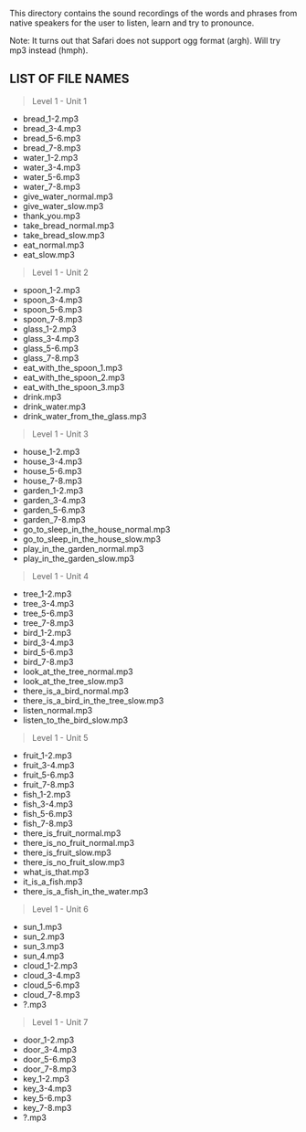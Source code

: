 This directory contains the sound recordings of the words and phrases from native speakers for the user to listen, learn and try to pronounce.

Note: It turns out that Safari does not support ogg format (argh). Will try mp3 instead (hmph).

## LIST OF FILE NAMES
> Level 1 - Unit 1
* bread_1-2.mp3
* bread_3-4.mp3
* bread_5-6.mp3
* bread_7-8.mp3
* water_1-2.mp3
* water_3-4.mp3
* water_5-6.mp3
* water_7-8.mp3
* give_water_normal.mp3
* give_water_slow.mp3
* thank_you.mp3
* take_bread_normal.mp3
* take_bread_slow.mp3
* eat_normal.mp3
* eat_slow.mp3
> Level 1 - Unit 2
* spoon_1-2.mp3
* spoon_3-4.mp3
* spoon_5-6.mp3
* spoon_7-8.mp3
* glass_1-2.mp3
* glass_3-4.mp3
* glass_5-6.mp3
* glass_7-8.mp3
* eat_with_the_spoon_1.mp3
* eat_with_the_spoon_2.mp3
* eat_with_the_spoon_3.mp3
* drink.mp3
* drink_water.mp3
* drink_water_from_the_glass.mp3
> Level 1 - Unit 3
* house_1-2.mp3
* house_3-4.mp3
* house_5-6.mp3
* house_7-8.mp3
* garden_1-2.mp3
* garden_3-4.mp3
* garden_5-6.mp3
* garden_7-8.mp3
* go_to_sleep_in_the_house_normal.mp3
* go_to_sleep_in_the_house_slow.mp3
* play_in_the_garden_normal.mp3
* play_in_the_garden_slow.mp3
> Level 1 - Unit 4
* tree_1-2.mp3
* tree_3-4.mp3
* tree_5-6.mp3
* tree_7-8.mp3
* bird_1-2.mp3
* bird_3-4.mp3
* bird_5-6.mp3
* bird_7-8.mp3
* look_at_the_tree_normal.mp3
* look_at_the_tree_slow.mp3
* there_is_a_bird_normal.mp3
* there_is_a_bird_in_the_tree_slow.mp3
* listen_normal.mp3
* listen_to_the_bird_slow.mp3
> Level 1 - Unit 5
* fruit_1-2.mp3
* fruit_3-4.mp3
* fruit_5-6.mp3
* fruit_7-8.mp3
* fish_1-2.mp3
* fish_3-4.mp3
* fish_5-6.mp3
* fish_7-8.mp3
* there_is_fruit_normal.mp3
* there_is_no_fruit_normal.mp3
* there_is_fruit_slow.mp3
* there_is_no_fruit_slow.mp3
* what_is_that.mp3
* it_is_a_fish.mp3
* there_is_a_fish_in_the_water.mp3
> Level 1 - Unit 6
* sun_1.mp3
* sun_2.mp3
* sun_3.mp3
* sun_4.mp3
* cloud_1-2.mp3
* cloud_3-4.mp3
* cloud_5-6.mp3
* cloud_7-8.mp3
* ?.mp3
> Level 1 - Unit 7
* door_1-2.mp3
* door_3-4.mp3
* door_5-6.mp3
* door_7-8.mp3
* key_1-2.mp3
* key_3-4.mp3
* key_5-6.mp3
* key_7-8.mp3
* ?.mp3
